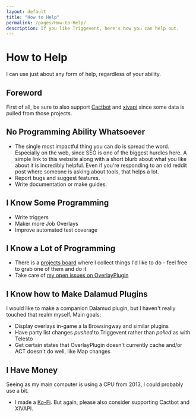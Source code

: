 ```yaml
---
layout: default
title: "How to Help"
permalink: /pages/How-to-Help/
description: If you like Triggevent, here's how you can help out.
---
```


# How to Help

I can use just about any form of help, regardless of your ability.

## Foreword

First of all, be sure to also support [Cactbot](https://github.com/quisquous/cactbot/) and [xivapi](https://xivapi.com/) since some data
is pulled from those projects.

## No Programming Ability Whatsoever

- The single most impactful thing you can do is spread the word. Especially on the web, since SEO is one of the biggest
  hurdles here. A simple link to this website along with a short blurb about what you like about it is incredibly helpful.
  Even if you're responding to an old reddit post where someone is asking about tools, that helps a lot.
- Report bugs and suggest features. 
- Write documentation or make guides. 

## I Know Some Programming

- Write triggers
- Maker more Job Overlays
- Improve automated test coverage

## I Know a Lot of Programming

- There is a [projects board](https://github.com/xpdota/event-trigger/projects/1) where I collect things I'd like to do - feel free to grab one of them and do it
- Take care of [my open issues on OverlayPlugin](https://github.com/ngld/OverlayPlugin/issues/created_by/xpdota)

## I Know how to Make Dalamud Plugins

I would like to make a companion Dalamud plugin, but I haven't really touched that realm myself. Main goals:
- Display overlays in-game a la Browsingway and similar plugins
- Have party list changes *pushed* to Triggevent rather than *polled* as with Telesto
- Get certain states that OverlayPlugin doesn't currently cache and/or ACT doesn't do well, like Map changes

## I Have Money

Seeing as my main computer is using a CPU from 2013, I could probably use a bit.

- I made a [Ko-Fi](https://ko-fi.com/wynnxiv). But again, please also consider supporting Cactbot and XIVAPI. 
